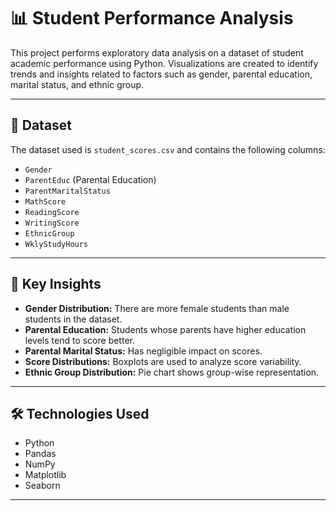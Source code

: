 # 📊 Student Performance Analysis

This project performs exploratory data analysis on a dataset of student academic performance using Python. Visualizations are created to identify trends and insights related to factors such as gender, parental education, marital status, and ethnic group.

---

## 📁 Dataset

The dataset used is `student_scores.csv` and contains the following columns:

- `Gender`
- `ParentEduc` (Parental Education)
- `ParentMaritalStatus`
- `MathScore`
- `ReadingScore`
- `WritingScore`
- `EthnicGroup`
- `WklyStudyHours`

---

## 📌 Key Insights

- **Gender Distribution:** There are more female students than male students in the dataset.
- **Parental Education:** Students whose parents have higher education levels tend to score better.
- **Parental Marital Status:** Has negligible impact on scores.
- **Score Distributions:** Boxplots are used to analyze score variability.
- **Ethnic Group Distribution:** Pie chart shows group-wise representation.

---

## 🛠️ Technologies Used

- Python
- Pandas
- NumPy
- Matplotlib
- Seaborn

---

